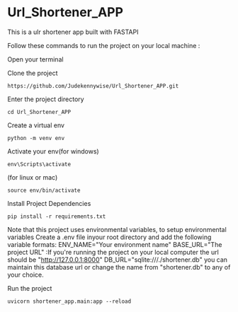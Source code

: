 # Url_Shortener_APP

This is a ulr shortener app built with FASTAPI

Follow these commands to run the project on your local machine :

Open your terminal

Clone the project 
```
https://github.com/Judekennywise/Url_Shortener_APP.git
```

Enter the project directory 

```
cd Url_Shortener_APP
```

Create a virtual env

```
python -m venv env 
```

Activate your env(for windows)

```
env\Scripts\activate 
```
(for linux or mac)

```
source env/bin/activate 
``` 

Install Project Dependencies

```
pip install -r requirements.txt
```

Note that this project uses environmental variables, to setup environmental variables
Create a .env file inyour root directory and add the following variable formats:
ENV_NAME="Your environment name"
BASE_URL="The project URL" :If you're running the project on your local computer the url should be "http://127.0.0.1:8000"
DB_URL="sqlite:///./shortener.db" you can maintain this database url or change the name from "shortener.db" to any of your choice.

Run the project

```
uvicorn shortener_app.main:app --reload
```
